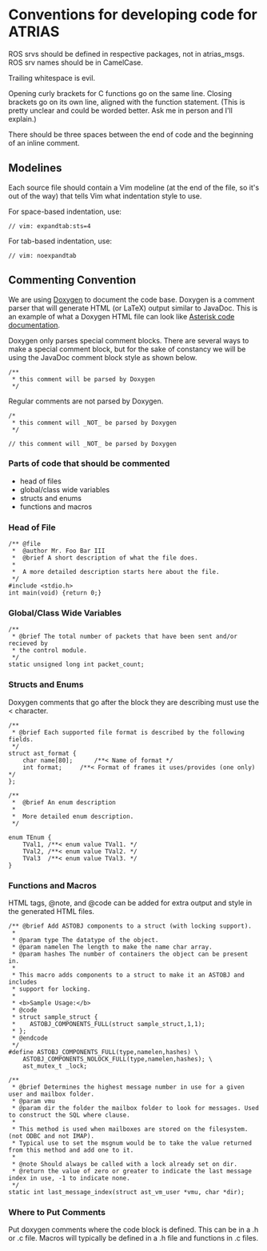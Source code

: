 # Conventions for developing code for ATRIAS #

ROS srvs should be defined in respective packages, not in atrias\_msgs. ROS srv names should be in CamelCase.

Trailing whitespace is evil.

Opening curly brackets for C functions go on the same line. Closing brackets go on its own line, aligned with the function statement. (This is pretty unclear and could be worded better. Ask me in person and I'll explain.)

There should be three spaces between the end of code and the beginning of an inline comment.

## Modelines ##
Each source file should contain a Vim modeline (at the end of the file, so it's out of the way) that tells Vim what indentation style to use.

For space-based indentation, use:
```
// vim: expandtab:sts=4
```

For tab-based indentation, use:
```
// vim: noexpandtab
```

## Commenting Convention ##
We are using [Doxygen](http://www.stack.nl/~dimitri/doxygen/) to document the code base. Doxygen is a comment parser that will generate HTML (or LaTeX) output similar to JavaDoc. This is an example of what a Doxygen HTML file can look like [Asterisk code documentation](http://www.asterisk.org/doxygen/trunk/acl_8c.html).

Doxygen only parses special comment blocks. There are several ways to make a special comment block, but for the sake of constancy we will be using the JavaDoc comment block style as shown below.

```
/**
 * this comment will be parsed by Doxygen
 */
```

Regular comments are not parsed by Doxygen.
```
/*
 * this comment will _NOT_ be parsed by Doxygen
 */

// this comment will _NOT_ be parsed by Doxygen
```


### Parts of code that should be commented ###
  * head of files
  * global/class wide variables
  * structs and enums
  * functions and macros

### Head of File ###
```
/** @file
 *  @author Mr. Foo Bar III
 *  @brief A short description of what the file does.
 *
 *  A more detailed description starts here about the file.
 */
#include <stdio.h>
int main(void) {return 0;}
```

### Global/Class Wide Variables ###
```
/**
 * @brief The total number of packets that have been sent and/or recieved by
 * the control module.
 */
static unsigned long int packet_count;
```

### Structs and Enums ###
Doxygen comments that go after the block they are describing must use the < character.

```
/**
 * @brief Each supported file format is described by the following fields.
 */
struct ast_format {
	char name[80];		/**< Name of format */
	int format;		/**< Format of frames it uses/provides (one only) */
};

/** 
 *  @brief An enum description
 *  
 *  More detailed enum description.
 */

enum TEnum { 
    TVal1, /**< enum value TVal1. */  
    TVal2, /**< enum value TVal2. */  
    TVal3  /**< enum value TVal3. */  
} 
```

### Functions and Macros ###
HTML tags, @note, and @code can be added for extra output and style in the generated HTML files.
```
/** @brief Add ASTOBJ components to a struct (with locking support).
 *
 * @param type The datatype of the object.
 * @param namelen The length to make the name char array.
 * @param hashes The number of containers the object can be present in.
 *
 * This macro adds components to a struct to make it an ASTOBJ and includes
 * support for locking.
 *
 * <b>Sample Usage:</b>
 * @code
 * struct sample_struct {
 *    ASTOBJ_COMPONENTS_FULL(struct sample_struct,1,1);
 * };
 * @endcode
 */
#define ASTOBJ_COMPONENTS_FULL(type,namelen,hashes) \
	ASTOBJ_COMPONENTS_NOLOCK_FULL(type,namelen,hashes); \
	ast_mutex_t _lock;

/** 
 * @brief Determines the highest message number in use for a given user and mailbox folder.
 * @param vmu 
 * @param dir the folder the mailbox folder to look for messages. Used to construct the SQL where clause.
 *
 * This method is used when mailboxes are stored on the filesystem. (not ODBC and not IMAP).
 * Typical use to set the msgnum would be to take the value returned from this method and add one to it.
 *
 * @note Should always be called with a lock already set on dir.
 * @return the value of zero or greater to indicate the last message index in use, -1 to indicate none.
 */
static int last_message_index(struct ast_vm_user *vmu, char *dir);
```

### Where to Put Comments ###
Put doxygen comments where the code block is defined. This can be in a .h or .c file. Macros will typically be defined in a .h file and functions in .c files.